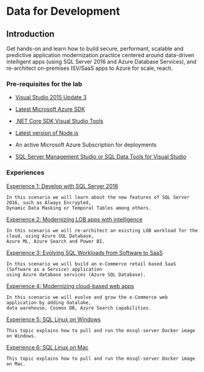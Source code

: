 # Data for Development

## Introduction

Get hands-on and learn how to build secure, performant, scalable and predictive application modernization practice centered 
around data-driven intelligent apps (using SQL Server 2016 and Azure Database Services), 
and re-architect on-premises ISV/SaaS apps to Azure for scale, reach.

### Pre-requisites for the lab ###

-   [Visual Studio 2015 Update 3](https://msdn.microsoft.com/en-in/library/mt613162.aspx)

-   [Latest Microsoft Azure SDK](https://azure.microsoft.com/en-us/downloads/)

-   [.NET Core SDK Visual Studio Tools](https://www.microsoft.com/net/core#windows)

-   [Latest version of Node.js](https://nodejs.org/en/download/)

-   An active Microsoft Azure Subscription for deployments

-  [SQL Server Management Studio or SQL Data Tools for Visual Studio](https://go.microsoft.com/fwlink/?LinkID=824938)

### Experiences ###

<a href="./labs/awbexperience1">Experience 1: Develop with SQL Server 2016</a>
    
    In this scenario we will learn about the new features of SQL Server 2016, such as Always Encrypted,
    Dynamic Data Masking or Temporal Tables among others.
    
<a href="./labs/awbexperience2">Experience 2: Modernizing LOB apps with intelligence</a>
    
    In this scenario we will re-architect an existing LOB workload for the cloud, using Azure SQL Database,
    Azure ML, Azure Search and Power BI.

<a href="./labs/awbexperience3">Experience 3: Evolving SQL Workloads from Software to SaaS</a>
    
    In this scenario we will build an e-Commerce retail based SaaS (Software as a Service) application 
    using Azure database services (Azure SQL Database).

<a href="./labs/awbexperience4">Experience 4: Modernizing cloud-based web apps</a>

    In this scenario we will evolve and grow the e-Commerce web application by adding datalake, 
    data warehouse, Cosmos DB, Azure Search capabilities.

<a href="./labs/awbexperience5">Experience 5: SQL Linux on Windows</a>

    This topic explains how to pull and run the mssql-server Docker image on Windows.

<a href="./labs/awbexperience6">Experience 6: SQL Linux on Mac</a>

    This topic explains how to pull and run the mssql-server Docker image on Mac.


